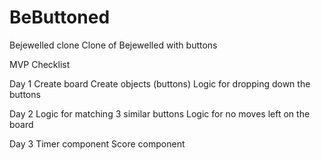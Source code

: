 # BeButtoned
Bejewelled clone
Clone of Bejewelled with buttons


MVP Checklist

Day 1
  Create board
  Create objects (buttons)
  Logic for dropping down the buttons
  
Day 2
  Logic for matching 3 similar buttons
  Logic for no moves left on the board
  
Day 3
  Timer component
  Score component
  
  
